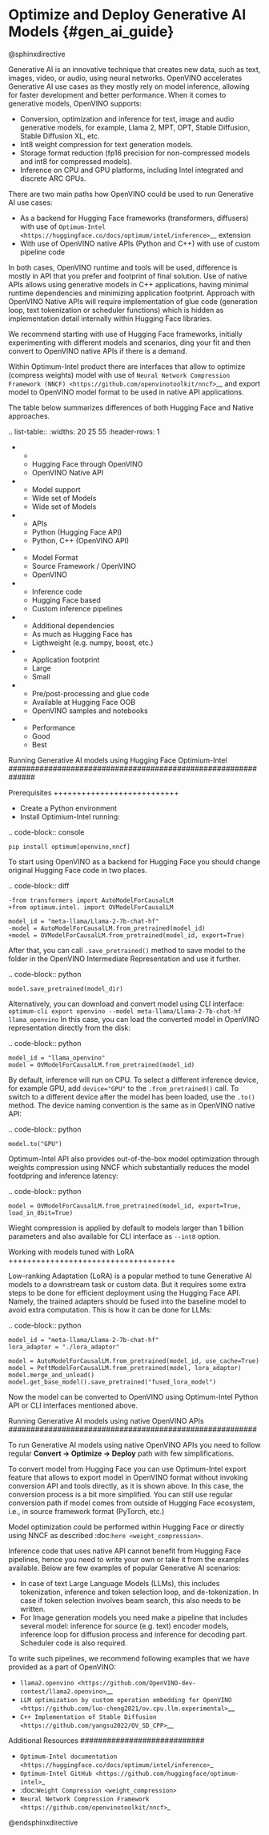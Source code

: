 # Optimize and Deploy Generative AI Models {#gen_ai_guide}

@sphinxdirective

Generative AI is an innovative technique that creates new data, such as text, images, video, or audio, using neural networks. OpenVINO accelerates Generative AI use cases as they mostly rely on model inference, allowing for faster development and better performance. When it comes to generative models, OpenVINO supports:

* Conversion, optimization and inference for text, image and audio generative models, for example, Llama 2, MPT, OPT, Stable Diffusion, Stable Diffusion XL, etc. 
* Int8 weight compression for text generation models. 
* Storage format reduction (fp16 precision for non-compressed models and int8 for compressed models). 
* Inference on CPU and GPU platforms, including Intel integrated and discrete ARC GPUs. 
 

There are two main paths how OpenVINO could be used to run Generative AI use cases:

* As a backend for Hugging Face frameworks (transformers, diffusers) with use of `Optimum-Intel <https://huggingface.co/docs/optimum/intel/inference>`__ extension 
* With use of OpenVINO native APIs (Python and C++) with use of custom pipeline code 

 
In both cases, OpenVINO runtime and tools will be used, difference is mostly in API that you prefer and footprint of final solution. Use of native APIs allows using generative models in C++ applications, having minimal runtime dependencies and minimizing application footprint. Approach with OpenVINO Native APIs will require implementation of glue code (generation loop, text tokenization or scheduler functions) which is hidden as implementation detail internally within Hugging Face libraries. 

We recommend starting with use of Hugging Face frameworks, initially experimenting with different models and scenarios, ding your fit and then convert to OpenVINO native APIs if there is a demand.  

Within Optimum-Intel product there are interfaces that allow to optimize (compress weights) model with use of `Neural Network Compression Framework (NNCF) <https://github.com/openvinotoolkit/nncf>`__ and export model to OpenVINO model format to be used in native API applications. 

The table below summarizes differences of both Hugging Face and Native approaches. 

.. list-table::
   :widths: 20 25 55
   :header-rows: 1

   * -  
     - Hugging Face through OpenVINO
     - OpenVINO Native API
   * - Model support
     - Wide set of Models
     - Wide set of Models
   * - APIs
     - Python (Hugging Face API)
     - Python, C++ (OpenVINO API)
   * - Model Format
     - Source Framework / OpenVINO
     - OpenVINO
   * - Inference code
     - Hugging Face based
     - Custom inference pipelines
   * - Additional dependencies
     - As much as Hugging Face has
     - Ligthweight (e.g. numpy, boost, etc.)
   * - Application footprint
     - Large
     - Small
   * - Pre/post-processing and glue code
     - Available at Hugging Face OOB
     - OpenVINO samples and notebooks
   * - Performance
     - Good
     - Best


Running Generative AI models using Hugging Face Optimium-Intel 
##############################################################

Prerequisites
+++++++++++++++++++++++++++

* Create a Python environment
* Install Optimium-Intel running:

.. code-block:: console

    pip install optimum[openvino,nncf]


To start using OpenVINO as a backend for Hugging Face you should change original Hugging Face code in two places. 

.. code-block:: diff

    -from transformers import AutoModelForCausalLM
    +from optimum.intel. import OVModelForCausalLM

    model_id = "meta-llama/Llama-2-7b-chat-hf"
    -model = AutoModelForCausalLM.from_pretrained(model_id)
    +model = OVModelForCausalLM.from_pretrained(model_id, export=True)


After that, you can call ``.save_pretrained()`` method to save model to the folder in the OpenVINO Intermediate Representation and use it further.

.. code-block:: python

    model.save_pretrained(model_dir)


Alternatively, you can download and convert model using CLI interface: ``optimum-cli export openvino --model meta-llama/Llama-2-7b-chat-hf llama_openvino``
In this case, you can load the converted model in OpenVINO representation directly from the disk:

.. code-block:: python

    model_id = "llama_openvino"
    model = OVModelForCausalLM.from_pretrained(model_id)


By default, inference will run on CPU. To select a different inference device, for example GPU, add `device="GPU"` to the `.from_pretrained()` call. To switch to a different device after the model has been loaded, use the `.to()` method. The device naming convention is the same as in OpenVINO native API:

.. code-block:: python

    model.to("GPU")


Optimum-Intel API also provides out-of-the-box model optimization through weights compression using NNCF which substantially reduces the model footdpring and inference latency:

.. code-block:: python

    model = OVModelForCausalLM.from_pretrained(model_id, export=True, load_in_8bit=True)


Wieght compression is applied by default to models larger than 1 billion parameters and also available for CLI interface as ``--int8`` option.

Working with models tuned with LoRA
++++++++++++++++++++++++++++++++++++

Low-ranking Adaptation (LoRA) is a popular method to tune Generative AI models to a downstream task or custom data. But it requires some extra steps to be done for efficient deployment using the Hugging Face API. Namely, the trained adapters should be fused into the baseline model to avoid extra computation. This is how it can be done for LLMs:

.. code-block:: python

    model_id = "meta-llama/Llama-2-7b-chat-hf"
    lora_adaptor = "./lora_adaptor"

    model = AutoModelForCausalLM.from_pretrained(model_id, use_cache=True)
    model = PeftModelForCausalLM.from_pretrained(model, lora_adaptor)
    model.merge_and_unload()
    model.get_base_model().save_pretrained("fused_lora_model")


Now the model can be converted to OpenVINO using Optimum-Intel Python API or CLI interfaces mentioned above.

Running Generative AI models using native OpenVINO APIs 
########################################################

To run Generative AI models using native OpenVINO APIs you need to follow regular **Сonvert -> Optimize -> Deploy** path with few simplifications. 

To convert model from Hugging Face you can use Optimum-Intel export feature that allows to export model in OpenVINO format without invoking conversion API and tools directly, as it is shown above. In this case, the conversion process is a bit more simplified. You can still use regular conversion path if model comes from outside of Hugging Face ecosystem, i.e., in source framework format (PyTorch, etc.) 

Model optimization could be performed within Hugging Face or directly using NNCF as described :doc:`here <weight_compression>`.

Inference code that uses native API cannot benefit from Hugging Face pipelines, hence you need to write your own or take it from the examples available. Below are few examples of popular Generative AI scenarios:

* In case of text Large Language Models (LLMs), this includes tokenization, inference and token selection loop, and de-tokenization. In case if token selection involves beam search, this also needs to be written.  
* For Image generation models you need make a pipeline that includes several model: inference for source (e.g. text) encoder models, inference loop for diffusion process and inference for decoding part. Scheduler code is also required. 

To write such pipelines, we recommend following examples that we have provided as a part of OpenVINO: 

* `llama2.openvino <https://github.com/OpenVINO-dev-contest/llama2.openvino>`__
* `LLM optimization by custom operation embedding for OpenVINO <https://github.com/luo-cheng2021/ov.cpu.llm.experimental>`__
* `C++ Implementation of Stable Diffusion <https://github.com/yangsu2022/OV_SD_CPP>`__


Additional Resources
############################

* `Optimum-Intel documentation <https://huggingface.co/docs/optimum/intel/inference>`_
* `Optimum-Intel GitHub <https://github.com/huggingface/optimum-intel>`_
* :doc:`Weight Compression <weight_compression>`
* `Neural Network Compression Framework <https://github.com/openvinotoolkit/nncf>`_

@endsphinxdirective